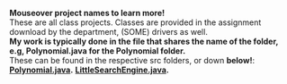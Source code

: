 **Mouseover project names to learn more!** <br/>
These are all class projects. Classes are provided in the assignment download by the department, (SOME) drivers as well. <br/>
**My work is typically done in the file that shares the name of the folder, e.g, Polynomial.java for the Polynomial folder.** <br/>
These can be found in the respective src folders, or down **below!**: <br/>
**[Polynomial.java](https://github.com/gBlaku/Data-Structurescs112-/blob/master/Polynomial/src/poly/Polynomial.java).**
**[LittleSearchEngine.java](https://github.com/gBlaku/Data-Structures-cs112-/blob/master/Little%20Search%20Engine/src/lse/LittleSearchEngine.java).**
 
